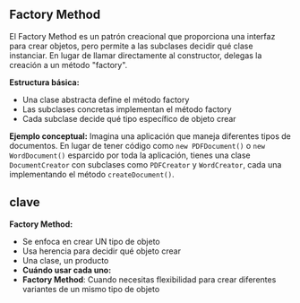 ## Factory Method

El Factory Method es un patrón creacional que proporciona una interfaz para crear objetos, pero permite 
a las subclases decidir qué clase instanciar. En lugar de llamar directamente al constructor, 
delegas la creación a un método "factory".

**Estructura básica:**
- Una clase abstracta define el método factory
- Las subclases concretas implementan el método factory
- Cada subclase decide qué tipo específico de objeto crear

**Ejemplo conceptual:**
Imagina una aplicación que maneja diferentes tipos de documentos. En lugar de tener código 
como `new PDFDocument()` o `new WordDocument()` esparcido por toda la aplicación, 
tienes una clase `DocumentCreator` con subclases como `PDFCreator` y `WordCreator`, 
cada una implementando el método `createDocument()`.


##  clave

**Factory Method:**
- Se enfoca en crear UN tipo de objeto
- Usa herencia para decidir qué objeto crear
- Una clase, un producto
- 
  **Cuándo usar cada uno:**
- **Factory Method**: Cuando necesitas flexibilidad para crear diferentes variantes de un mismo tipo de objeto